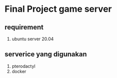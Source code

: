 # Final Project game server
## requirement
1. ubuntu server 20.04
## serverice yang digunakan
1. pterodactyl
2. docker
